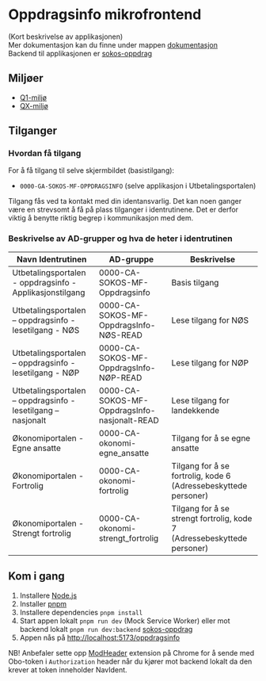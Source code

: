 # Oppdragsinfo mikrofrontend

(Kort beskrivelse av applikasjonen)
</br>Mer dokumentasjon kan du finne under mappen [dokumentasjon](dokumentasjon)
</br>Backend til applikasjonen er [sokos-oppdrag](https://github.com/navikt/sokos-oppdrag)

## Miljøer

- [Q1-miljø](https://utbetalingsportalen.intern.dev.nav.no/oppdragsinfo)
- [QX-miljø](https://utbetalingsportalen-qx.intern.nav.no/oppdragsinfo)

## Tilganger

### Hvordan få tilgang

For å få tilgang til selve skjermbildet (basistilgang):

- `0000-GA-SOKOS-MF-OPPDRAGSINFO` (selve applikasjon i Utbetalingsportalen)

Tilgang fås ved ta kontakt med din identansvarlig. Det kan noen ganger være en strevsomt å få på plass tilganger
i identrutinene. Det er derfor viktig å benytte riktig begrep i kommunikasjon med dem.

### Beskrivelse av AD-grupper og hva de heter i identrutinen

| Navn Identrutinen                                            | AD-gruppe                                    | Beskrivelse                                                             |
| ------------------------------------------------------------ | -------------------------------------------- | ----------------------------------------------------------------------- |
| Utbetalingsportalen - oppdragsinfo - Applikasjonstilgang     | 0000-CA-SOKOS-MF-Oppdragsinfo                | Basis tilgang                                                           |
| Utbetalingsportalen – oppdragsinfo - lesetilgang - NØS       | 0000-CA-SOKOS-MF-OppdragsInfo-NØS-READ       | Lese tilgang for NØS                                                    |
| Utbetalingsportalen – oppdragsinfo - lesetilgang - NØP       | 0000-CA-SOKOS-MF-OppdragsInfo-NØP-READ       | Lese tilgang for NØP                                                    |
| Utbetalingsportalen – oppdragsinfo - lesetilgang – nasjonalt | 0000-CA-SOKOS-MF-OppdragsInfo-nasjonalt-READ | Lese tilgang for landekkende                                            |
| Økonomiportalen - Egne ansatte                               | 0000-CA-okonomi-egne_ansatte                 | Tilgang for å se egne ansatte                                           |
| Økonomiportalen - Fortrolig                                  | 0000-CA-okonomi-fortrolig                    | Tilgang for å se fortrolig, kode 6 (Adressebeskyttede personer)         |
| Økonomiportalen - Strengt fortrolig                          | 0000-CA-okonomi-strengt_fortrolig            | Tilgang for å se strengt fortrolig, kode 7 (Adressebeskyttede personer) |

## Kom i gang

1. Installere [Node.js](https://nodejs.dev/en/)
2. Installer [pnpm](https://pnpm.io/)
3. Installere dependencies `pnpm install`
4. Start appen lokalt `pnpm run dev` (Mock Service Worker) eller mot backend lokalt `pnpm run dev:backend` [sokos-oppdrag](https://github.com/navikt/sokos-oppdrag)
5. Appen nås på <http://localhost:5173/oppdragsinfo>

NB! Anbefaler sette opp [ModHeader](https://modheader.com/) extension på Chrome for å sende med Obo-token i `Authorization` header når du kjører mot backend lokalt da den krever at token inneholder NavIdent.
